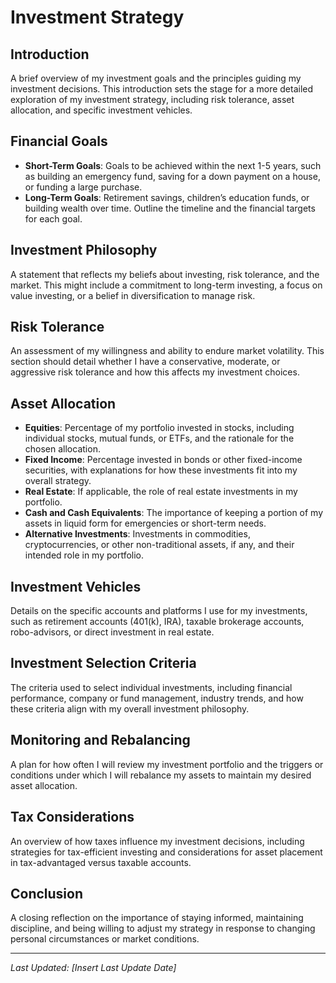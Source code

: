 # Investment Strategy

## Introduction
A brief overview of my investment goals and the principles guiding my investment decisions. This introduction sets the stage for a more detailed exploration of my investment strategy, including risk tolerance, asset allocation, and specific investment vehicles.

## Financial Goals
- **Short-Term Goals**: Goals to be achieved within the next 1-5 years, such as building an emergency fund, saving for a down payment on a house, or funding a large purchase.
- **Long-Term Goals**: Retirement savings, children’s education funds, or building wealth over time. Outline the timeline and the financial targets for each goal.

## Investment Philosophy
A statement that reflects my beliefs about investing, risk tolerance, and the market. This might include a commitment to long-term investing, a focus on value investing, or a belief in diversification to manage risk.

## Risk Tolerance
An assessment of my willingness and ability to endure market volatility. This section should detail whether I have a conservative, moderate, or aggressive risk tolerance and how this affects my investment choices.

## Asset Allocation
- **Equities**: Percentage of my portfolio invested in stocks, including individual stocks, mutual funds, or ETFs, and the rationale for the chosen allocation.
- **Fixed Income**: Percentage invested in bonds or other fixed-income securities, with explanations for how these investments fit into my overall strategy.
- **Real Estate**: If applicable, the role of real estate investments in my portfolio.
- **Cash and Cash Equivalents**: The importance of keeping a portion of my assets in liquid form for emergencies or short-term needs.
- **Alternative Investments**: Investments in commodities, cryptocurrencies, or other non-traditional assets, if any, and their intended role in my portfolio.

## Investment Vehicles
Details on the specific accounts and platforms I use for my investments, such as retirement accounts (401(k), IRA), taxable brokerage accounts, robo-advisors, or direct investment in real estate.

## Investment Selection Criteria
The criteria used to select individual investments, including financial performance, company or fund management, industry trends, and how these criteria align with my overall investment philosophy.

## Monitoring and Rebalancing
A plan for how often I will review my investment portfolio and the triggers or conditions under which I will rebalance my assets to maintain my desired asset allocation.

## Tax Considerations
An overview of how taxes influence my investment decisions, including strategies for tax-efficient investing and considerations for asset placement in tax-advantaged versus taxable accounts.

## Conclusion
A closing reflection on the importance of staying informed, maintaining discipline, and being willing to adjust my strategy in response to changing personal circumstances or market conditions.

---

*Last Updated: [Insert Last Update Date]*
